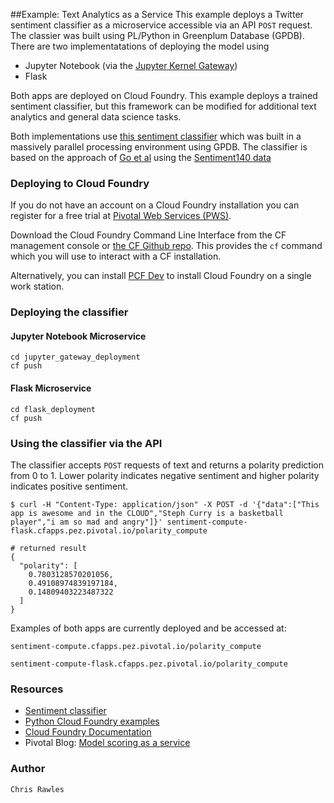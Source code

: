 ##Example: Text Analytics as a Service
This example deploys a Twitter sentiment classifier as a microservice accessible via an API `POST` request. The classier was built using PL/Python in Greenplum Database (GPDB). There are two implementatations of deploying the model using 
* Jupyter Notebook (via the [Jupyter Kernel Gateway](https://github.com/jupyter/kernel_gateway))
* Flask

Both apps are deployed on Cloud Foundry. This example deploys a trained sentiment classifier, but this framework can be modified for additional text analytics and general data science tasks.

Both implementations use [this sentiment classifier](https://github.com/crawles/gpdb_sentiment_analysis_twitter_model) which was built in a massively parallel processing environment using GPDB. The classifier is based on the approach of [Go et al](http://cs.stanford.edu/people/alecmgo/papers/TwitterDistantSupervision09.pdf) using the [Sentiment140 data](http://help.sentiment140.com/for-students/)

### Deploying to Cloud Foundry

If you do not have an account on a Cloud Foundry installation you can register for a free trial at [Pivotal Web Services (PWS)](http://run.pivotal.io). 

Download the Cloud Foundry Command Line Interface from the CF management console
or [the CF Github repo](https://github.com/cloudfoundry/cli).
This provides the `cf` command which you will use to interact with a CF installation.

Alternatively, you can install [PCF Dev](https://github.com/pivotal-cf/pcfdev) to install Cloud Foundry on a single work station.

### Deploying the classifier
#### Jupyter Notebook Microservice
```
cd jupyter_gateway_deployment
cf push
```
#### Flask Microservice
```
cd flask_deployment
cf push
```
### Using the classifier via the API
The classifier accepts `POST` requests of text and returns a polarity prediction from 0 to 1. Lower polarity indicates negative sentiment and higher polarity indicates positive sentiment.
```
$ curl -H "Content-Type: application/json" -X POST -d '{"data":["This app is awesome and in the CLOUD","Steph Curry is a basketball player","i am so mad and angry"]}' sentiment-compute-flask.cfapps.pez.pivotal.io/polarity_compute
```
```
# returned result
{
  "polarity": [
    0.7803128570201056,
    0.49108974839197184,
    0.14809403223487322
  ]
}
```

Examples of both apps are currently deployed and be accessed at:

```
sentiment-compute.cfapps.pez.pivotal.io/polarity_compute
```
```
sentiment-compute-flask.cfapps.pez.pivotal.io/polarity_compute
```

### Resources

* [Sentiment classifier](https://github.com/crawles/sentiment_analysis_twitter_model)
* [Python Cloud Foundry examples](https://github.com/ihuston/python-cf-examples)
* [Cloud Foundry Documentation](https://github.com/ihuston/python-cf-examples)
* Pivotal Blog: [Model scoring as a service](https://blog.pivotal.io/data-science-pivotal/products/scoring-as-a-service-to-operationalize-algorithms-for-real-time)

### Author

`Chris Rawles`
